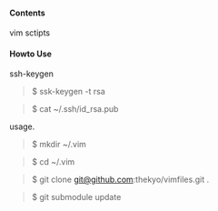#### Contents
vim sctipts

#### Howto Use
ssh-keygen

> $ ssk-keygen -t rsa

> $ cat ~/.ssh/id_rsa.pub

usage.

> $ mkdir ~/.vim

> $ cd ~/.vim

> $ git clone git@github.com:thekyo/vimfiles.git .

> $ git submodule update
